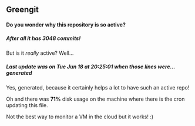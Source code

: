 ## Greengit

#### Do you wonder why this repository is so active?

##### After all it has 3048 commits!

But is it *really* active? Well...

##### Last update was on Tue Jun 18 at 20:25:01 when those lines were... generated

Yes, generated, because it certainly helps a lot to have such an active repo!

Oh and there was **71%** disk usage on the machine
where there is the cron updating this file.

Not the best way to monitor a VM in the cloud but it works! :)
